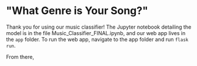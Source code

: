 # "What Genre is Your Song?"


Thank you for using our music classifier! The Jupyter notebook detailing the model is in the file Music_Classifier_FINAL.ipynb, and our web app lives in the `app` folder. To run the web app, navigate to the app folder and run `flask run`. 

From there, 